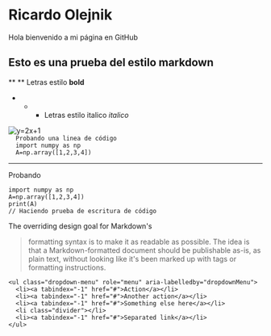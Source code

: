 # Ricardo Olejnik
Hola bienvenido a mi página en GitHub
## Esto es una prueba del estilo markdown
** ** Letras estilo **bold**
- * * Letras estilo italico *italico*
<img src="https://i.upmath.me/svg/%20y%3D2x%2B1%20" alt=" y=2x+1 " />
<code> 
  Probando una linea de código
  import numpy as np
  A=np.array([1,2,3,4])
</code>

- - - 
Probando

```
import numpy as np
A=np.array([1,2,3,4])
print(A)
// Haciendo prueba de escritura de código
```

The overriding design goal for Markdown's
> formatting syntax is to make it as readable
> as possible. The idea is that a
> Markdown-formatted document should be
> publishable as-is, as plain text, without
> looking like it's been marked up with tags
> or formatting instructions.

    <ul class="dropdown-menu" role="menu" aria-labelledby="dropdownMenu">
      <li><a tabindex="-1" href="#">Action</a></li>
      <li><a tabindex="-1" href="#">Another action</a></li>
      <li><a tabindex="-1" href="#">Something else here</a></li>
      <li class="divider"></li>
      <li><a tabindex="-1" href="#">Separated link</a></li>
    </ul>
